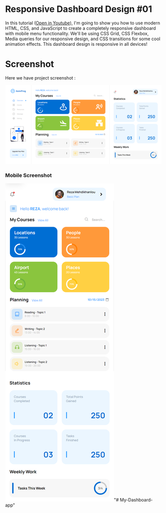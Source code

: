 # Responsive Dashboard Design #01
In this tutorial ([Open in Youtube](https://youtu.be/KMWZB-MD8LQ)),  I'm going to show you how to use modern HTML, CSS, and JavaScript to create a completely responsive dashboard with mobile menu functionality. We'll be using CSS Grid, CSS Flexbox, Media queries for our responsive design, and CSS  transitions for some cool animation effects. This dashboard design is responsive in all devices!

# Screenshot
Here we have project screenshot :

![screenshot1](screenshot-1.png)

### Mobile Screenshot
![screenshot2](screenshot-2.png)"# My-Dashboard-app" 
